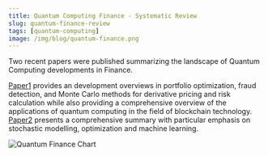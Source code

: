 ```yaml
---
title: Quantum Computing Finance - Systematic Review
slug: quantum-finance-review
tags: [quantum-computing]
image: /img/blog/quantum-finance.png
---
```


Two recent papers were published summarizing the landscape of Quantum Computing developments in Finance.<!--truncate-->

[Paper1](website/blog/2023-07-10-zoom-meta-horizon.md) provides an development overviews in portfolio optimization, fraud detection, and Monte Carlo methods for derivative pricing and risk calculation while also providing a comprehensive overview of the applications of quantum computing in the field of blockchain technology. [Paper2](website/blog/2023-07-10-zoom-meta-horizon.md) presents a comprehensive summary with particular emphasis on stochastic modelling, optimization and machine learning.

![Quantum Finance Chart](/img/blog/quantum-finance.png)